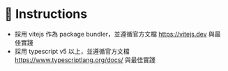 # 💬 Instructions

- 採用 vitejs 作為 package bundler，並遵循官方文檔 <https://vitejs.dev> 與最佳實踐
- 採用 typescript v5 以上，並遵循官方文檔 <https://www.typescriptlang.org/docs/> 與最佳實踐
